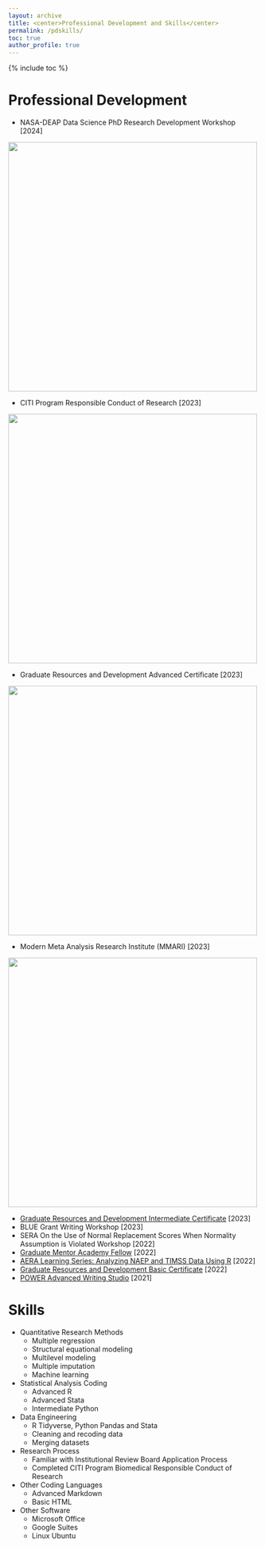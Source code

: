 ```yaml
---
layout: archive
title: <center>Professional Development and Skills</center>
permalink: /pdskills/
toc: true
author_profile: true
---
```


{% include toc %}

# Professional Development
- NASA-DEAP Data Science PhD Research Development Workshop [2024]

<img src="https://github.com/kedosomwan/kedosomwan.github.io/assets/172934087/a1ecd058-7717-4331-a7f4-e2b548d5f62c" width="500"/>

- CITI Program Responsible Conduct of Research [2023]

<img src="https://github.com/kedosomwan/kedosomwan.github.io/assets/172934087/1fdb1e4d-6aec-479c-bfe7-e6954f78a49b" width="500" />

- Graduate Resources and Development Advanced Certificate [2023]

<img src="https://github.com/kedosomwan/kedosomwan.github.io/assets/172934087/96e68c09-88e0-4e08-8f1b-684f33e014f0" width="500" />

- Modern Meta Analysis Research Institute (MMARI) [2023]

<img src="https://github.com/kedosomwan/kedosomwan.github.io/assets/172934087/eb4e6a74-4f00-4eb9-b8ff-dbafeb6f3739" width="500" />

- [Graduate Resources and Development Intermediate Certificate](https://grad.tamu.edu/professional-development/grad-aggies) [2023]
- BLUE Grant Writing Workshop [2023]
- SERA On the Use of Normal Replacement Scores When Normality Assumption is Violated Workshop [2022]
- [Graduate Mentor Academy Fellow](https://grad.tamu.edu/professional-development/mentoring) [2022]
- [AERA Learning Series: Analyzing NAEP and TIMSS Data Using R](https://aera.elevate.commpartners.com/products/rl2022-2-analyzing-naep-and-timss-data-using-r) [2022]
- [Graduate Resources and Development Basic Certificate](https://grad.tamu.edu/professional-development/grad-aggies) [2022]
- [POWER Advanced Writing Studio](https://power.tamu.edu/writing-studios/) [2021]

# Skills
- Quantitative Research Methods 
  - Multiple regression
  - Structural equational modeling
  - Multilevel modeling
  - Multiple imputation
  - Machine learning
- Statistical Analysis Coding
  - Advanced R
  - Advanced Stata
  - Intermediate Python
- Data Engineering
  - R Tidyverse, Python Pandas and Stata
  - Cleaning and recoding data
  - Merging datasets  
- Research Process
  - Familiar with Institutional Review Board Application Process
  - Completed CITI Program Biomedical Responsible Conduct of Research
- Other Coding Languages
  - Advanced Markdown
  - Basic HTML
- Other Software
  - Microsoft Office
  - Google Suites
  - Linux Ubuntu 

  
